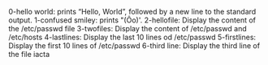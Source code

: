 0-hello world: prints “Hello, World”, followed by a new line to the standard output.
1-confused smiley: prints "(Ôo)'.
2-hellofile: Display the content of the /etc/passwd file
3-twofiles: Display the content of /etc/passwd and /etc/hosts
4-lastlines: Display the last 10 lines od /etc/passwd
5-firstlines: Display the first 10 lines of /etc/passwd
6-third line: Display the third line of the file iacta
